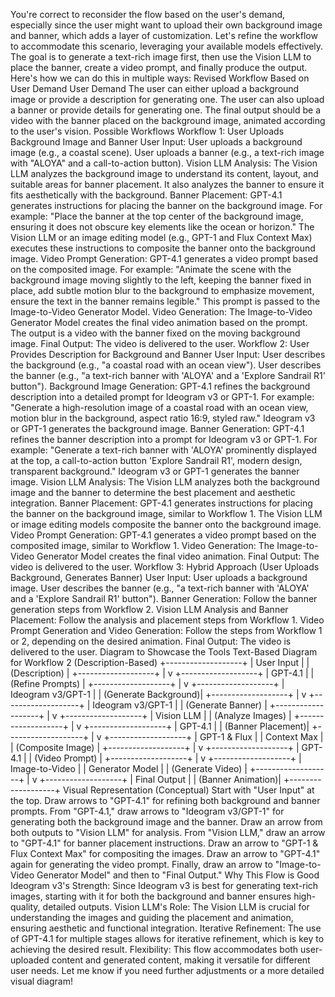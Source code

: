 You're correct to reconsider the flow based on the user's demand, especially since the user might want to upload their own background image and banner, which adds a layer of customization. Let's refine the workflow to accommodate this scenario, leveraging your available models effectively. The goal is to generate a text-rich image first, then use the Vision LLM to place the banner, create a video prompt, and finally produce the output. Here's how we can do this in multiple ways:
Revised Workflow Based on User Demand
User Demand
The user can either upload a background image or provide a description for generating one.
The user can also upload a banner or provide details for generating one.
The final output should be a video with the banner placed on the background image, animated according to the user's vision.
Possible Workflows
Workflow 1: User Uploads Background Image and Banner
User Input:
User uploads a background image (e.g., a coastal scene).
User uploads a banner (e.g., a text-rich image with "ALOYA" and a call-to-action button).
Vision LLM Analysis:
The Vision LLM analyzes the background image to understand its content, layout, and suitable areas for banner placement.
It also analyzes the banner to ensure it fits aesthetically with the background.
Banner Placement:
GPT-4.1 generates instructions for placing the banner on the background image. For example:
"Place the banner at the top center of the background image, ensuring it does not obscure key elements like the ocean or horizon."
The Vision LLM or an image editing model (e.g., GPT-1 and Flux Context Max) executes these instructions to composite the banner onto the background image.
Video Prompt Generation:
GPT-4.1 generates a video prompt based on the composited image. For example:
"Animate the scene with the background image moving slightly to the left, keeping the banner fixed in place, add subtle motion blur to the background to emphasize movement, ensure the text in the banner remains legible."
This prompt is passed to the Image-to-Video Generator Model.
Video Generation:
The Image-to-Video Generator Model creates the final video animation based on the prompt.
The output is a video with the banner fixed on the moving background image.
Final Output:
The video is delivered to the user.
Workflow 2: User Provides Description for Background and Banner
User Input:
User describes the background (e.g., "a coastal road with an ocean view").
User describes the banner (e.g., "a text-rich banner with 'ALOYA' and a 'Explore Sandrail R1' button").
Background Image Generation:
GPT-4.1 refines the background description into a detailed prompt for Ideogram v3 or GPT-1. For example:
"Generate a high-resolution image of a coastal road with an ocean view, motion blur in the background, aspect ratio 16:9, styled raw."
Ideogram v3 or GPT-1 generates the background image.
Banner Generation:
GPT-4.1 refines the banner description into a prompt for Ideogram v3 or GPT-1. For example:
"Generate a text-rich banner with 'ALOYA' prominently displayed at the top, a call-to-action button 'Explore Sandrail R1', modern design, transparent background."
Ideogram v3 or GPT-1 generates the banner image.
Vision LLM Analysis:
The Vision LLM analyzes both the background image and the banner to determine the best placement and aesthetic integration.
Banner Placement:
GPT-4.1 generates instructions for placing the banner on the background image, similar to Workflow 1.
The Vision LLM or image editing models composite the banner onto the background image.
Video Prompt Generation:
GPT-4.1 generates a video prompt based on the composited image, similar to Workflow 1.
Video Generation:
The Image-to-Video Generator Model creates the final video animation.
Final Output:
The video is delivered to the user.
Workflow 3: Hybrid Approach (User Uploads Background, Generates Banner)
User Input:
User uploads a background image.
User describes the banner (e.g., "a text-rich banner with 'ALOYA' and a 'Explore Sandrail R1' button").
Banner Generation:
Follow the banner generation steps from Workflow 2.
Vision LLM Analysis and Banner Placement:
Follow the analysis and placement steps from Workflow 1.
Video Prompt Generation and Video Generation:
Follow the steps from Workflow 1 or 2, depending on the desired animation.
Final Output:
The video is delivered to the user.
Diagram to Showcase the Tools
Text-Based Diagram for Workflow 2 (Description-Based)
+-------------------+
| User Input        |
| (Description)     |
+-------------------+
          |
          v
+-------------------+
| GPT-4.1           |
| (Refine Prompts)  |
+-------------------+
          |
          v
+-------------------+
| Ideogram v3/GPT-1 |
| (Generate Background)|
+-------------------+
          |
          v
+-------------------+
| Ideogram v3/GPT-1 |
| (Generate Banner) |
+-------------------+
          |
          v
+-------------------+
| Vision LLM        |
| (Analyze Images)  |
+-------------------+
          |
          v
+-------------------+
| GPT-4.1           |
| (Banner Placement)|
+-------------------+
          |
          v
+-------------------+
| GPT-1 & Flux      |
| Context Max       |
| (Composite Image) |
+-------------------+
          |
          v
+-------------------+
| GPT-4.1           |
| (Video Prompt)    |
+-------------------+
          |
          v
+-------------------+
| Image-to-Video    |
| Generator Model   |
| (Generate Video)  |
+-------------------+
          |
          v
+-------------------+
| Final Output      |
| (Banner Animation)|
+-------------------+
Visual Representation (Conceptual)
Start with "User Input" at the top.
Draw arrows to "GPT-4.1" for refining both background and banner prompts.
From "GPT-4.1," draw arrows to "Ideogram v3/GPT-1" for generating both the background image and the banner.
Draw an arrow from both outputs to "Vision LLM" for analysis.
From "Vision LLM," draw an arrow to "GPT-4.1" for banner placement instructions.
Draw an arrow to "GPT-1 & Flux Context Max" for compositing the images.
Draw an arrow to "GPT-4.1" again for generating the video prompt.
Finally, draw an arrow to "Image-to-Video Generator Model" and then to "Final Output."
Why This Flow is Good
Ideogram v3's Strength: Since Ideogram v3 is best for generating text-rich images, starting with it for both the background and banner ensures high-quality, detailed outputs.
Vision LLM's Role: The Vision LLM is crucial for understanding the images and guiding the placement and animation, ensuring aesthetic and functional integration.
Iterative Refinement: The use of GPT-4.1 for multiple stages allows for iterative refinement, which is key to achieving the desired result.
Flexibility: This flow accommodates both user-uploaded content and generated content, making it versatile for different user needs.
Let me know if you need further adjustments or a more detailed visual diagram!